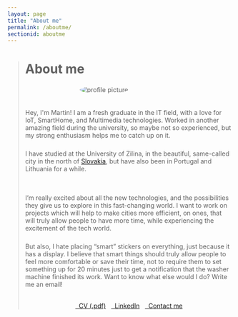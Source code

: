 ```yaml
---
layout: page
title: "About me"
permalink: /aboutme/
sectionid: aboutme
---
```


<style>
  .bigger-margin
  {
    margin-bottom: 24px;
  }
</style>

<blockquote>
  <h1>About me</h1><br>

  <div class="bigger-margin" style="display:flex; flex-flow:row wrap-reverse; justify-content:center">
    <div style="flex-grow:1; flex-basis:75%">
      <p class="bigger-margin">Hey, I'm Martin! I am a fresh graduate in the IT field, with a love for IoT, SmartHome, and Multimedia technologies. Worked in another amazing field during the university, so maybe not so experienced, but my strong enthusiasm helps me to catch up on it.</p>
      <p class="bigger-margin">I have studied at the University of Zilina, in the beautiful, same-called city in the north of <a href="https://www.youtube.com/watch?v=fbkEmW6PlXs/" target="_blank" class="no-lightbox">Slovakia</a>, but have also been in Portugal and Lithuania for a while.</p>
    </div>
    <div style="flex-grow:0; flex-basis:25%; min-width:200px; margin-top:-15px; padding-left:10px; padding-right:30px; margin-bottom:20px;">
      <img src="{{ "/assets/img/docs/profile_pic.jpg" | relative_url }}" alt="profile picture" style="border-radius:50%; max-width:100%;">
    </div>
  </div>

  <p class="bigger-margin">I’m really excited about all the new technologies, and the possibilities they give us to explore in this fast-changing world. I want to work on projects which will help to make cities more efficient, on ones, that will truly allow people to have more time, while experiencing the excitement of the tech world.</p>

  <p class="">But also, I hate placing “smart” stickers on everything, just because it has a display. I believe that smart things should truly allow people to feel more comfortable or save their time, not to require them to set something up for 20 minutes just to get a notification that the washer machine finished its work. Want to know what else would I do? Write me an email!</p>

  <br>
  <div style="display:flex; flex-flow:row wrap; justify-content:center; gap: 12px">
      <a target="_blank" href="{{ "/assets/files/cv.pdf" | relative_url }}" class="btn btn-default" role="button">
        <i class="fa fa-paperclip fa-lg"></i>&nbsp; CV (.pdf)
      </a>
      <a target="_blank" href="https://www.linkedin.com/in/mtimko95/" class="btn btn-default" role="button">
        <i class="fa fa-linkedin fa-lg"></i>&nbsp; LinkedIn 
      </a>
      <a target="_blank" href="mailto: martin.timko195@gmail.com" class="btn btn-default" role="button">
        <i class="fa fa-envelope fa-lg"></i>&nbsp; Contact me 
      </a>
  </div>
</blockquote>